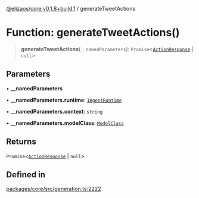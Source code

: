 [@elizaos/core v0.1.8+build.1](../index.md) / generateTweetActions

# Function: generateTweetActions()

> **generateTweetActions**(`__namedParameters`): `Promise`\<[`ActionResponse`](../interfaces/ActionResponse.md) \| `null`\>

## Parameters

• **\_\_namedParameters**

• **\_\_namedParameters.runtime**: [`IAgentRuntime`](../interfaces/IAgentRuntime.md)

• **\_\_namedParameters.context**: `string`

• **\_\_namedParameters.modelClass**: [`ModelClass`](../enumerations/ModelClass.md)

## Returns

`Promise`\<[`ActionResponse`](../interfaces/ActionResponse.md) \| `null`\>

## Defined in

[packages/core/src/generation.ts:2222](https://github.com/Vicolee/riddleculous-ai-agent/blob/main/packages/core/src/generation.ts#L2222)
